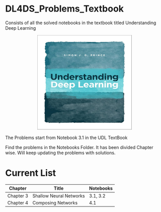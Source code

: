 # DL4DS_Problems_Textbook
Consists of all the solved notebooks in the textbook titled Understanding Deep Learning

<p align="center"><img src="UDL.jpg" alt="Understanding Deep Learning" width="300" height="300"></p>

The Problems start from Notebook 3.1 in the UDL TextBook

Find the problems in the Notebooks Folder. It has been divided Chapter wise. Will keep updating the problems with solutions.

# Current List

| Chapter |Title| Notebooks|
| ---------|----- | ---------------- |
| Chapter 3 |Shallow Neural Networks|3.1, 3.2 |
| Chapter 4 |Composing Networks|4.1 |
